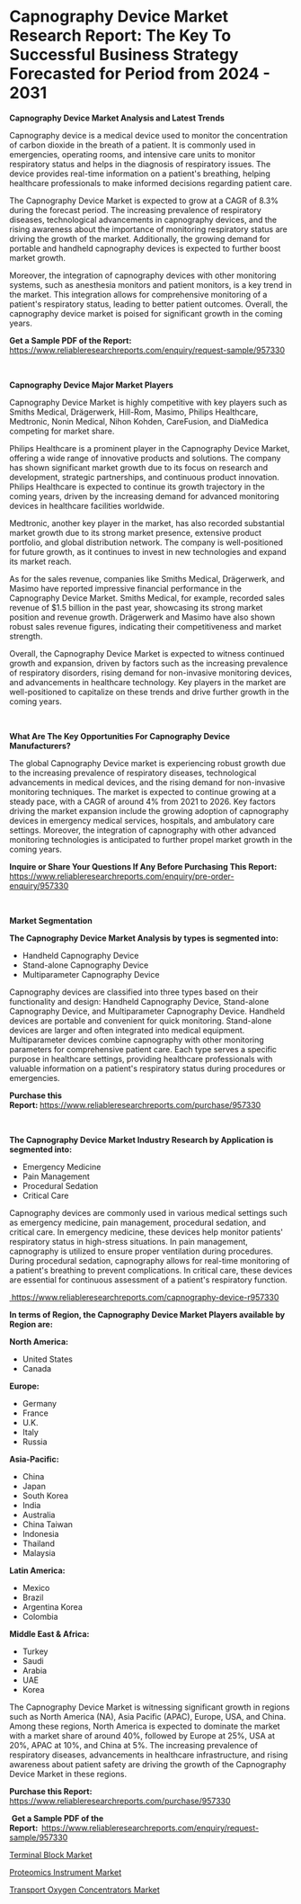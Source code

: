 <p><h1>Capnography Device Market Research Report: The Key To Successful Business Strategy Forecasted for Period from 2024 - 2031</h1></p><p><strong>Capnography Device Market Analysis and Latest Trends</strong></p>
<p><p>Capnography device is a medical device used to monitor the concentration of carbon dioxide in the breath of a patient. It is commonly used in emergencies, operating rooms, and intensive care units to monitor respiratory status and helps in the diagnosis of respiratory issues. The device provides real-time information on a patient's breathing, helping healthcare professionals to make informed decisions regarding patient care.</p><p>The Capnography Device Market is expected to grow at a CAGR of 8.3% during the forecast period. The increasing prevalence of respiratory diseases, technological advancements in capnography devices, and the rising awareness about the importance of monitoring respiratory status are driving the growth of the market. Additionally, the growing demand for portable and handheld capnography devices is expected to further boost market growth.</p><p>Moreover, the integration of capnography devices with other monitoring systems, such as anesthesia monitors and patient monitors, is a key trend in the market. This integration allows for comprehensive monitoring of a patient's respiratory status, leading to better patient outcomes. Overall, the capnography device market is poised for significant growth in the coming years.</p></p>
<p><strong>Get a Sample PDF of the Report:&nbsp;</strong> <a href="https://www.reliableresearchreports.com/enquiry/request-sample/957330">https://www.reliableresearchreports.com/enquiry/request-sample/957330</a></p>
<p>&nbsp;</p>
<p><strong>Capnography Device Major Market Players</strong></p>
<p><p>Capnography Device Market is highly competitive with key players such as Smiths Medical, Drägerwerk, Hill-Rom, Masimo, Philips Healthcare, Medtronic, Nonin Medical, Nihon Kohden, CareFusion, and DiaMedica competing for market share.</p><p>Philips Healthcare is a prominent player in the Capnography Device Market, offering a wide range of innovative products and solutions. The company has shown significant market growth due to its focus on research and development, strategic partnerships, and continuous product innovation. Philips Healthcare is expected to continue its growth trajectory in the coming years, driven by the increasing demand for advanced monitoring devices in healthcare facilities worldwide.</p><p>Medtronic, another key player in the market, has also recorded substantial market growth due to its strong market presence, extensive product portfolio, and global distribution network. The company is well-positioned for future growth, as it continues to invest in new technologies and expand its market reach.</p><p>As for the sales revenue, companies like Smiths Medical, Drägerwerk, and Masimo have reported impressive financial performance in the Capnography Device Market. Smiths Medical, for example, recorded sales revenue of $1.5 billion in the past year, showcasing its strong market position and revenue growth. Drägerwerk and Masimo have also shown robust sales revenue figures, indicating their competitiveness and market strength.</p><p>Overall, the Capnography Device Market is expected to witness continued growth and expansion, driven by factors such as the increasing prevalence of respiratory disorders, rising demand for non-invasive monitoring devices, and advancements in healthcare technology. Key players in the market are well-positioned to capitalize on these trends and drive further growth in the coming years.</p></p>
<p>&nbsp;</p>
<p><strong>What Are The Key Opportunities For Capnography Device Manufacturers?</strong></p>
<p><p>The global Capnography Device market is experiencing robust growth due to the increasing prevalence of respiratory diseases, technological advancements in medical devices, and the rising demand for non-invasive monitoring techniques. The market is expected to continue growing at a steady pace, with a CAGR of around 4% from 2021 to 2026. Key factors driving the market expansion include the growing adoption of capnography devices in emergency medical services, hospitals, and ambulatory care settings. Moreover, the integration of capnography with other advanced monitoring technologies is anticipated to further propel market growth in the coming years.</p></p>
<p><strong>Inquire or Share Your Questions If Any Before Purchasing This Report:</strong> <a href="https://www.reliableresearchreports.com/enquiry/pre-order-enquiry/957330">https://www.reliableresearchreports.com/enquiry/pre-order-enquiry/957330</a></p>
<p>&nbsp;</p>
<p><strong>Market Segmentation</strong></p>
<p><strong>The Capnography Device Market Analysis by types is segmented into:</strong></p>
<p><ul><li>Handheld Capnography Device</li><li>Stand-alone Capnography Device</li><li>Multiparameter Capnography Device</li></ul></p>
<p><p>Capnography devices are classified into three types based on their functionality and design: Handheld Capnography Device, Stand-alone Capnography Device, and Multiparameter Capnography Device. Handheld devices are portable and convenient for quick monitoring. Stand-alone devices are larger and often integrated into medical equipment. Multiparameter devices combine capnography with other monitoring parameters for comprehensive patient care. Each type serves a specific purpose in healthcare settings, providing healthcare professionals with valuable information on a patient's respiratory status during procedures or emergencies.</p></p>
<p><strong>Purchase this Report:&nbsp;</strong><a href="https://www.reliableresearchreports.com/purchase/957330">https://www.reliableresearchreports.com/purchase/957330</a></p>
<p>&nbsp;</p>
<p><strong>The Capnography Device Market Industry Research by Application is segmented into:</strong></p>
<p><ul><li>Emergency Medicine</li><li>Pain Management</li><li>Procedural Sedation</li><li>Critical Care</li></ul></p>
<p><p>Capnography devices are commonly used in various medical settings such as emergency medicine, pain management, procedural sedation, and critical care. In emergency medicine, these devices help monitor patients' respiratory status in high-stress situations. In pain management, capnography is utilized to ensure proper ventilation during procedures. During procedural sedation, capnography allows for real-time monitoring of a patient's breathing to prevent complications. In critical care, these devices are essential for continuous assessment of a patient's respiratory function.</p></p>
<p><a href="https://www.reliableresearchreports.com/capnography-device-r957330">&nbsp;https://www.reliableresearchreports.com/capnography-device-r957330</a></p>
<p><strong>In terms of Region, the Capnography Device Market Players available by Region are:</strong></p>
<p>
    <p> <strong> North America: </strong>
        <ul>
            <li>United States</li>
            <li>Canada</li>
        </ul>
        </p> 
    <p> <strong> Europe: </strong>
        <ul>
            <li>Germany</li>
            <li>France</li>
            <li>U.K.</li>
            <li>Italy</li>
            <li>Russia</li>
        </ul>
        </p> 
    <p> <strong> Asia-Pacific: </strong>
        <ul>
            <li>China</li>
            <li>Japan</li>
            <li>South Korea</li>
            <li>India</li>
            <li>Australia</li>
            <li>China Taiwan</li>
            <li>Indonesia</li>
            <li>Thailand</li>
            <li>Malaysia</li>
        </ul>
        </p> 
    <p> <strong> Latin America: </strong>
        <ul>
            <li>Mexico</li>
            <li>Brazil</li>
            <li>Argentina Korea</li>
            <li>Colombia</li>
        </ul>
        </p> 
    <p> <strong> Middle East & Africa: </strong>
        <ul>
            <li>Turkey</li>
            <li>Saudi</li>
            <li>Arabia</li>
            <li>UAE</li>
            <li>Korea</li>
        </ul>
    </p>
    </p>
<p><p>The Capnography Device Market is witnessing significant growth in regions such as North America (NA), Asia Pacific (APAC), Europe, USA, and China. Among these regions, North America is expected to dominate the market with a market share of around 40%, followed by Europe at 25%, USA at 20%, APAC at 10%, and China at 5%. The increasing prevalence of respiratory diseases, advancements in healthcare infrastructure, and rising awareness about patient safety are driving the growth of the Capnography Device Market in these regions.</p></p>
<p><strong>Purchase this Report: </strong><a href="https://www.reliableresearchreports.com/purchase/957330">https://www.reliableresearchreports.com/purchase/957330</a></p>
<p>&nbsp;<strong>Get a Sample PDF of the Report:&nbsp;&nbsp;</strong><a href="https://www.reliableresearchreports.com/enquiry/request-sample/957330">https://www.reliableresearchreports.com/enquiry/request-sample/957330</a></p>
<p><strong></strong></p>
<p><p><a href="https://github.com/KeeganBarrows2023/Market-Research-Report-List-1/blob/main/terminal-block-market.md">Terminal Block Market</a></p><p><a href="https://www.linkedin.com/pulse/proteomics-instrument-market-insights-cagr-trends-growth-olere">Proteomics Instrument Market</a></p><p><a href="https://www.linkedin.com/pulse/transport-oxygen-concentrators-market-insight-trends-growth-ezgye">Transport Oxygen Concentrators Market</a></p></p>
